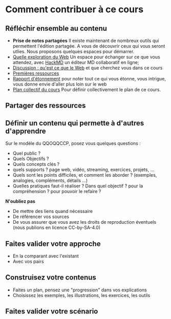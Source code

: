 # Comment contribuer à ce cours

## Réfléchir ensemble au contenu

* **Prise de notes partagées**
Il existe maintenant de nombreux outils qui permettent l'édition partagée. A vous de découvrir ceux qui vous seront utlies. Nous proposons quelques espaces pour démarrer.
* [Quelle exploration du Web](https://huit.re/ExplorWeb) Un espace pour échanger sur ce que vous attendez, avec [HackMD](https://hackmd.io/) un éditeur MD collaboratif en ligne;
* [Discussion : qu'est ce que le Web](https://hackmd.io/gwoPxE-mQjyQOnf4KeOTJw) et que cherchez vous dans ce cours
* [Premières ressources](https://hackmd.io/EOPgJ9y2QdWfypPkweeAjQ?both)
* [Rapport d'étonnement](https://hackmd.io/7ci1qnBGRpq5afszat8Vmg?both) pour noter tout ce qui vous étonne, vous intrigue, vous donne envie d'aller plus loin sur le web
* [Plan collectif du cours](https://hackmd.io/ePD9dkhSR5qG-K9s3r8guw?both) Pour définir collectivement le plan de ce cours.

## Partager des ressources

## Définir un contenu qui permette à d'autres d'apprendre

Sur le modèle du QQOQQCCP, posez vous quelques questions :

* Quel public ?
* Quels Objectifs ?
* Quels concepts clés ?
* quels supports ? page web, vidéo, streaming, exercices, projets, ...
* Quels sont les points difficiles, et comment les aborder ?
    (exemples, analogies, compléments, détails ...)
* Quelles pratiques faut-il réaliser ? Dans quel objectif ? pour la compréhension ? pour pouvoir le refaire ?

**N'oubliez pas**

* De mettre des liens quand nécessaire
* De référencer vos sources
* De vous assurer que vous avez les droits de reproduction éventuels (nous publions en licence CC-by-SA-4.0)


## Faites valider votre approche
* En la comparant avec l'existant
* Avec vos pairs

## Construisez votre contenus
* Faites un plan, pensez une "progression" dans vos explications
* Choisissez les exemples, les illustrations, les exercices, les outils

## Faites valider votre scénario

